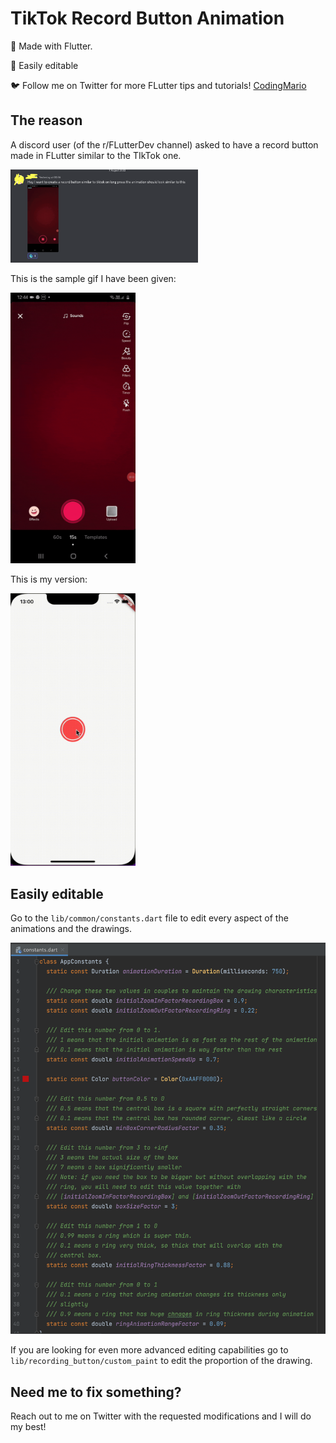 # TikTok Record Button Animation

🚀 Made with Flutter.

🤩 Easily editable

🐦 Follow me on Twitter for more FLutter tips and tutorials! [CodingMario](https://twitter.com/mariopepe_)



## The reason

A discord user (of the r/FLutterDev channel) asked to have a record button made in FLutter similar to the TIkTok one.

<img src="readme_assets/discord_request.png" alt="discord request" width="300"/>

This is the sample gif I have been given:

<img src="https://github.com/mariopepe/medium_articles/blob/master/tiktok_record_button/readme_assets/original_tiktokt_button.gif?raw=true" alt="oriignal version" width="200"/>

This is my version:

<img src="https://github.com/mariopepe/medium_articles/blob/master/tiktok_record_button/readme_assets/my_version.gif?raw=true" alt="my version" width="200"/>

## Easily editable

Go to the `lib/common/constants.dart` file to edit every aspect of the animations and the drawings.

<img src="readme_assets/constants.png" alt="easy to edit" width="600"/>

If you are looking for even more advanced editing capabilities go to `lib/recording_button/custom_paint` to edit the proportion of the drawing.

## Need me to fix something?

Reach out to me on Twitter with the requested modifications and I will do my best!